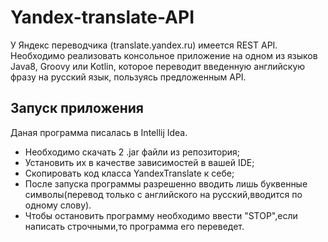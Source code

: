 # Yandex-translate-API
У Яндекс переводчика (translate.yandex.ru) имеется REST API. Необходимо реализовать консольное
приложение на одном из языков Java8, Groovy или Kotlin, которое переводит введенную
английскую фразу на русский язык, пользуясь предложенным API.
## Запуск приложения
Даная программа писалась в Intellij Idea.
* Необходимо скачать 2 .jar файли из репозитория;
* Установить их в качестве зависимостей в вашей IDE;
* Скопировать код класса YandexTranslate к себе;
* После запуска программы разрешенно вводить лишь буквенные символы(перевод только с английского на русский,вводится по одному слову).
* Чтобы остановить программу необходимо ввести "STOP",если написать строчными,то программа его переведет.
